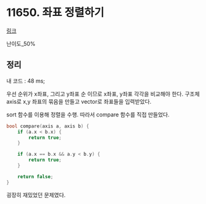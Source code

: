 # 11650. 좌표 정렬하기

[링크](https://www.acmicpc.net/problem/11650)

난이도\_50%

## 정리

내 코드 : 48 ms;

우선 순위가 x좌표, 그리고 y좌표 순 이므로 x좌표, y좌표 각각을 비교해야 한다.
구조체 axis로 x,y 좌표의 묶음을 만들고 vector로 좌표들을 입력받았다.

sort 함수를 이용해 정렬을 수행. 따라서 compare 함수를 직접 만들었다.

```cpp
bool compare(axis a, axis b) {
    if (a.x < b.x) {
        return true;
    }

    if (a.x == b.x && a.y < b.y) {
        return true;
    }

    return false;
}
```

굉장히 재밌었던 문제였다.
